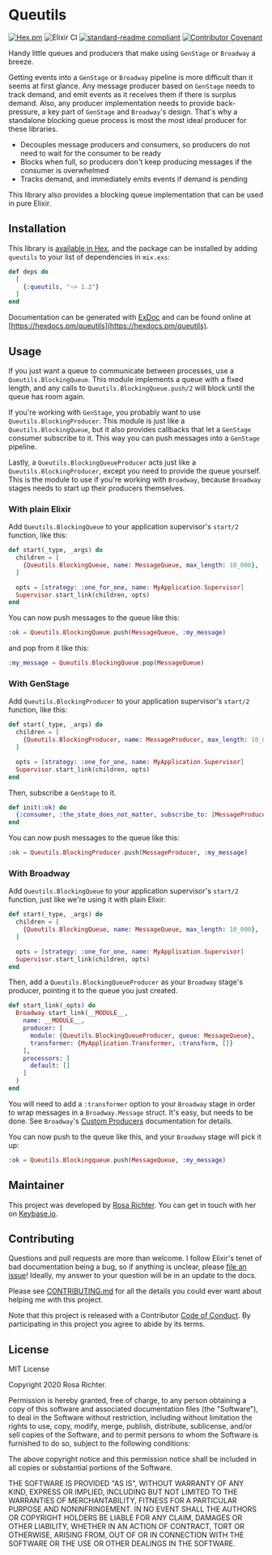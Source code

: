 # Queutils

[![Hex.pm](https://img.shields.io/hexpm/v/queutils)](https://hex.pm/packages/queutils/)
![Elixir CI](https://github.com/Cantido/queutils/workflows/Elixir%20CI/badge.svg)
[![standard-readme compliant](https://img.shields.io/badge/readme%20style-standard-brightgreen.svg)](https://github.com/RichardLitt/standard-readme)
[![Contributor Covenant](https://img.shields.io/badge/Contributor%20Covenant-v2.0%20adopted-ff69b4.svg)](code_of_conduct.md)

Handy little queues and producers that make using `GenStage` or `Broadway` a breeze.

Getting events into a `GenStage` or `Broadway` pipeline is more difficult than it seems at first glance.
Any message producer based on `GenStage` needs to track demand,
and emit events as it receives them if there is surplus demand.
Also, any producer implementation needs to provide back-pressure,
a key part of `GenStage` and `Broadway`'s design.
That's why a standalone blocking queue process is most the most ideal producer for these libraries.

- Decouples message producers and consumers, so producers do not need to wait for the consumer to be ready
- Blocks when full, so producers don't keep producing messages if the consumer is overwhelmed
- Tracks demand, and immediately emits events if demand is pending

This library also provides a blocking queue implementation that can be used in pure Elixir.

## Installation

This library is [available in Hex](https://hex.pm/docs/publish), and the package can be installed
by adding `queutils` to your list of dependencies in `mix.exs`:

```elixir
def deps do
  [
    {:queutils, "~> 1.2"}
  ]
end
```

Documentation can be generated with [ExDoc](https://github.com/elixir-lang/ex_doc)
and can be found online at [https://hexdocs.pm/queutils](https://hexdocs.pm/queutils).

## Usage

If you just want a queue to communicate between processes, use a `Queutils.BlockingQueue`.
This module implements a queue with a fixed length,
and any calls to `Queutils.BlockingQueue.push/2` will block until the queue has room again.

If you're working with `GenStage`, you probably want to use `Queutils.BlockingProducer`.
This module is just like a `Queutils.BlockingQueue`,
but it also provides callbacks that let a `GenStage` consumer subscribe to it.
This way you can push messages into a `GenStage` pipeline.

Lastly, a `Queutils.BlockingQueueProducer` acts just like a `Queutils.BlockingProducer`,
except you need to provide the queue yourself.
This is the module to use if you're working with `Broadway`,
because `Broadway` stages needs to start up their producers themselves.

### With plain Elixir

Add `Queutils.BlockingQueue` to your application supervisor's `start/2` function, like this:

```elixir
def start(_type, _args) do
  children = [
    {Queutils.BlockingQueue, name: MessageQueue, max_length: 10_000},
  ]

  opts = [strategy: :one_for_one, name: MyApplication.Supervisor]
  Supervisor.start_link(children, opts)
end
```

You can now push messages to the queue like this:

```elixir
:ok = Queutils.BlockingQueue.push(MessageQueue, :my_message)
```

and pop from it like this:

```elixir
:my_message = Queutils.BlockingQueue.pop(MessageQueue)
```

### With GenStage

Add `Queutils.BlockingProducer` to your application supervisor's `start/2` function, like this:

```elixir
def start(_type, _args) do
  children = [
    {Queutils.BlockingProducer, name: MessageProducer, max_length: 10_000}
  ]

  opts = [strategy: :one_for_one, name: MyApplication.Supervisor]
  Supervisor.start_link(children, opts)
end
```

Then, subscribe a `GenStage` to it.

```elixir
def init(:ok) do
  {:consumer, :the_state_does_not_matter, subscribe_to: [MessageProducer]}
end
```

You can now push messages to the queue like this:

```elixir
:ok = Queutils.BlockingProducer.push(MessageProducer, :my_message)
```

### With Broadway

Add `Queutils.BlockingQueue` to your application supervisor's `start/2` function,
just like we're using it with plain Elixir:

```elixir
def start(_type, _args) do
  children = [
    {Queutils.BlockingQueue, name: MessageQueue, max_length: 10_000},
  ]

  opts = [strategy: :one_for_one, name: MyApplication.Supervisor]
  Supervisor.start_link(children, opts)
end
```

Then, add a `Queutils.BlockingQueueProducer` as your `Broadway` stage's producer,
pointing it to the queue you just created.

```elixir
def start_link(_opts) do
  Broadway.start_link(__MODULE__,
    name: __MODULE__,
    producer: [
      module: {Queutils.BlockingQueueProducer, queue: MessageQueue},
      transformer: {MyApplication.Transformer, :transform, []}
    ],
    processors: [
      default: []
    ]
  )
end
```

You will need to add a `:transformer` option to your `Broadway` stage in order to wrap messages in a `Broadway.Message` struct.
It's easy, but needs to be done.
See `Broadway`'s [Custom Producers](https://hexdocs.pm/broadway/custom-producers.html) documentation for details.

You can now push to the queue like this, and your `Broadway` stage will pick it up:

```elixir
:ok = Queutils.Blockingqueue.push(MessageQueue, :my_message)
```

## Maintainer

This project was developed by [Rosa Richter](https://github.com/Cantido).
You can get in touch with her on [Keybase.io](https://keybase.io/cantido).

## Contributing

Questions and pull requests are more than welcome.
I follow Elixir's tenet of bad documentation being a bug,
so if anything is unclear, please [file an issue](https://github.com/Cantido/queutils/issues/new)!
Ideally, my answer to your question will be in an update to the docs.

Please see [CONTRIBUTING.md](CONTRIBUTING.md) for all the details you could ever want about helping me with this project.

Note that this project is released with a Contributor [Code of Conduct](code_of_conduct.md).
By participating in this project you agree to abide by its terms.

## License

MIT License

Copyright 2020 Rosa Richter.

Permission is hereby granted, free of charge, to any person obtaining a copy of
this software and associated documentation files (the "Software"), to deal in
the Software without restriction, including without limitation the rights to
use, copy, modify, merge, publish, distribute, sublicense, and/or sell copies
of the Software, and to permit persons to whom the Software is furnished to do
so, subject to the following conditions:

The above copyright notice and this permission notice shall be included in all
copies or substantial portions of the Software.

THE SOFTWARE IS PROVIDED "AS IS", WITHOUT WARRANTY OF ANY KIND, EXPRESS OR
IMPLIED, INCLUDING BUT NOT LIMITED TO THE WARRANTIES OF MERCHANTABILITY,
FITNESS FOR A PARTICULAR PURPOSE AND NONINFRINGEMENT. IN NO EVENT SHALL THE
AUTHORS OR COPYRIGHT HOLDERS BE LIABLE FOR ANY CLAIM, DAMAGES OR OTHER
LIABILITY, WHETHER IN AN ACTION OF CONTRACT, TORT OR OTHERWISE, ARISING FROM,
OUT OF OR IN CONNECTION WITH THE SOFTWARE OR THE USE OR OTHER DEALINGS IN THE
SOFTWARE.

